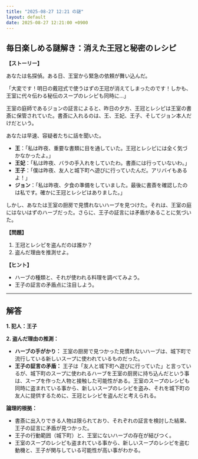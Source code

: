 ```yaml
---
title: "2025-08-27 12:21 の謎"
layout: default
date: 2025-08-27 12:21:00 +0900
---
```

## 毎日楽しめる謎解き：消えた王冠と秘密のレシピ

**【ストーリー】**

あなたは名探偵。ある日、王室から緊急の依頼が舞い込んだ。

「大変です！明日の戴冠式で使うはずの王冠が消えてしまったのです！しかも、王室に代々伝わる秘伝のスープのレシピも同時に…」

王室の庭師であるジョンの証言によると、昨日の夕方、王冠とレシピは王室の書斎に保管されていた。書斎に入れるのは、王、王妃、王子、そしてジョン本人だけだという。

あなたは早速、容疑者たちに話を聞いた。

*   **王**：「私は昨夜、重要な書類に目を通していた。王冠とレシピには全く気づかなかったよ。」
*   **王妃**：「私は昨夜、バラの手入れをしていたわ。書斎には行っていないわ。」
*   **王子**：「僕は昨夜、友人と城下町へ遊びに行っていたんだ。アリバイもあるよ！」
*   **ジョン**：「私は昨夜、夕食の準備をしていました。最後に書斎を確認したのは私です。確かに王冠とレシピはありました。」

しかし、あなたは王室の厨房で見慣れないハーブを見つけた。それは、王室の庭にはないはずのハーブだった。さらに、王子の証言には矛盾があることに気づいた。

**【問題】**

1.  王冠とレシピを盗んだのは誰か？
2.  盗んだ理由を推測せよ。

**【ヒント】**

*   ハーブの種類と、それが使われる料理を調べてみよう。
*   王子の証言の矛盾点に注目しよう。

---
## 解答

**1. 犯人：王子**

**2. 盗んだ理由の推測：**

*   **ハーブの手がかり：** 王室の厨房で見つかった見慣れないハーブは、城下町で流行している新しいスープに使われているものだった。
*   **王子の証言の矛盾：** 王子は「友人と城下町へ遊びに行っていた」と言っているが、城下町のスープに使われるハーブを王室の厨房に持ち込んだという事は、スープを作った人物と接触した可能性がある。王室のスープのレシピも同時に盗まれている事から、新しいスープのレシピを盗み、それを城下町の友人に提供するために、王冠とレシピを盗んだと考えられる。

**論理的根拠：**

*   書斎に出入りできる人物は限られており、それぞれの証言を検討した結果、王子の証言に矛盾が見つかった。
*   王子の行動範囲（城下町）と、王室にないハーブの存在が結びつく。
*   王室のスープのレシピも盗まれている事から、新しいスープのレシピを盗む動機と、王子が関与している可能性が高い事がわかる。

